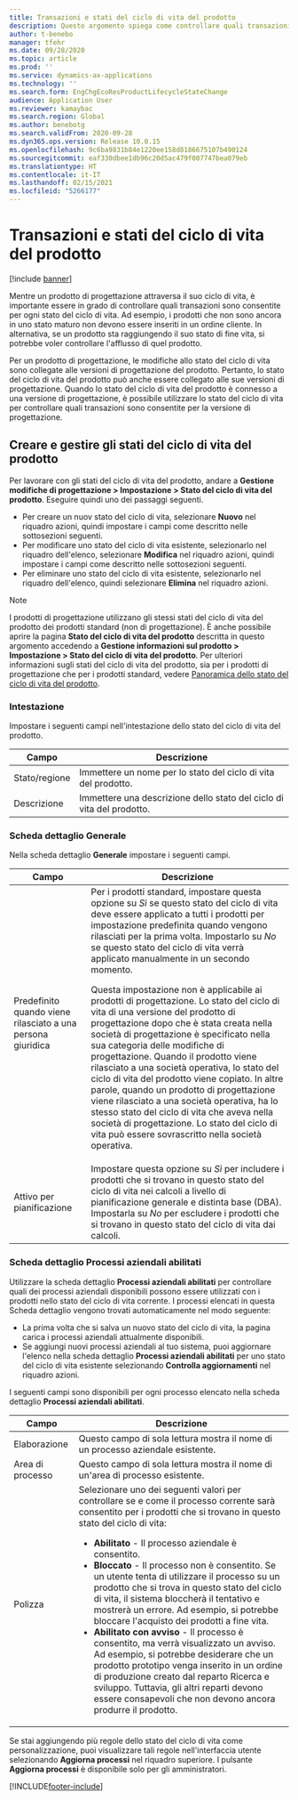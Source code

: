 ```yaml
---
title: Transazioni e stati del ciclo di vita del prodotto
description: Questo argomento spiega come controllare quali transazioni sono consentite per ogni stato del ciclo di vita mentre un prodotto di progettazione attraversa il suo ciclo di vita.
author: t-benebo
manager: tfehr
ms.date: 09/28/2020
ms.topic: article
ms.prod: ''
ms.service: dynamics-ax-applications
ms.technology: ''
ms.search.form: EngChgEcoResProductLifecycleStateChange
audience: Application User
ms.reviewer: kamaybac
ms.search.region: Global
ms.author: benebotg
ms.search.validFrom: 2020-09-28
ms.dyn365.ops.version: Release 10.0.15
ms.openlocfilehash: 9c6ba9831b84e1220ee158d8186675107b490124
ms.sourcegitcommit: eaf330dbee1db96c20d5ac479f007747bea079eb
ms.translationtype: HT
ms.contentlocale: it-IT
ms.lasthandoff: 02/15/2021
ms.locfileid: "5266177"
---
```

# <a name="product-lifecycle-states-and-transactions"></a>Transazioni e stati del ciclo di vita del prodotto

[!include [banner](../includes/banner.md)]

Mentre un prodotto di progettazione attraversa il suo ciclo di vita, è importante essere in grado di controllare quali transazioni sono consentite per ogni stato del ciclo di vita. Ad esempio, i prodotti che non sono ancora in uno stato maturo non devono essere inseriti in un ordine cliente. In alternativa, se un prodotto sta raggiungendo il suo stato di fine vita, si potrebbe voler controllare l'afflusso di quel prodotto.

Per un prodotto di progettazione, le modifiche allo stato del ciclo di vita sono collegate alle versioni di progettazione del prodotto. Pertanto, lo stato del ciclo di vita del prodotto può anche essere collegato alle sue versioni di progettazione. Quando lo stato del ciclo di vita del prodotto è connesso a una versione di progettazione, è possibile utilizzare lo stato del ciclo di vita per controllare quali transazioni sono consentite per la versione di progettazione.

## <a name="create-and-manage-product-lifecycle-states"></a>Creare e gestire gli stati del ciclo di vita del prodotto

Per lavorare con gli stati del ciclo di vita del prodotto, andare a **Gestione modifiche di progettazione \> Impostazione \> Stato del ciclo di vita del prodotto**. Eseguire quindi uno dei passaggi seguenti.

- Per creare un nuov stato del ciclo di vita, selezionare **Nuovo** nel riquadro azioni, quindi impostare i campi come descritto nelle sottosezioni seguenti.
- Per modificare uno stato del ciclo di vita esistente, selezionarlo nel riquadro dell'elenco, selezionare **Modifica** nel riquadro azioni, quindi impostare i campi come descritto nelle sottosezioni seguenti.
- Per eliminare uno stato del ciclo di vita esistente, selezionarlo nel riquadro dell'elenco, quindi selezionare **Elimina** nel riquadro azioni.

> [!NOTE]
> I prodotti di progettazione utilizzano gli stessi stati del ciclo di vita del prodotto dei prodotti standard (non di progettazione). È anche possibile aprire la pagina **Stato del ciclo di vita del prodotto** descritta in questo argomento accedendo a **Gestione informazioni sul prodotto \> Impostazione \> Stato del ciclo di vita del prodotto**. Per ulteriori informazioni sugli stati del ciclo di vita del prodotto, sia per i prodotti di progettazione che per i prodotti standard, vedere [Panoramica dello stato del ciclo di vita del prodotto](../pim/product-lifecycle.md).

### <a name="header"></a>Intestazione

Impostare i seguenti campi nell'intestazione dello stato del ciclo di vita del prodotto.

| Campo | Descrizione |
|---|---|
| Stato/regione | Immettere un nome per lo stato del ciclo di vita del prodotto. |
| Descrizione | Immettere una descrizione dello stato del ciclo di vita del prodotto. |

### <a name="general-fasttab"></a>Scheda dettaglio Generale

Nella scheda dettaglio **Generale** impostare i seguenti campi.

| Campo | Descrizione |
|---|---|
| Predefinito quando viene rilasciato a una persona giuridica | Per i prodotti standard, impostare questa opzione su *Sì* se questo stato del ciclo di vita deve essere applicato a tutti i prodotti per impostazione predefinita quando vengono rilasciati per la prima volta. Impostarlo su *No* se questo stato del ciclo di vita verrà applicato manualmente in un secondo momento.<p>Questa impostazione non è applicabile ai prodotti di progettazione. Lo stato del ciclo di vita di una versione del prodotto di progettazione dopo che è stata creata nella società di progettazione è specificato nella sua categoria delle modifiche di progettazione. Quando il prodotto viene rilasciato a una società operativa, lo stato del ciclo di vita del prodotto viene copiato. In altre parole, quando un prodotto di progettazione viene rilasciato a una società operativa, ha lo stesso stato del ciclo di vita che aveva nella società di progettazione. Lo stato del ciclo di vita può essere sovrascritto nella società operativa.</p> |
| Attivo per pianificazione | Impostare questa opzione su *Sì* per includere i prodotti che si trovano in questo stato del ciclo di vita nei calcoli a livello di pianificazione generale e distinta base (DBA). Impostarla su *No* per escludere i prodotti che si trovano in questo stato del ciclo di vita dai calcoli. |

### <a name="enabled-business-processes-fasttab"></a>Scheda dettaglio Processi aziendali abilitati

Utilizzare la scheda dettaglio **Processi aziendali abilitati** per controllare quali dei processi aziendali disponibili possono essere utilizzati con i prodotti nello stato del ciclo di vita corrente. I processi elencati in questa Scheda dettaglio vengono trovati automaticamente nel modo seguente:

- La prima volta che si salva un nuovo stato del ciclo di vita, la pagina carica i processi aziendali attualmente disponibili.
- Se aggiungi nuovi processi aziendali al tuo sistema, puoi aggiornare l'elenco nella scheda dettaglio **Processi aziendali abilitati** per uno stato del ciclo di vita esistente selezionando **Controlla aggiornamenti** nel riquadro azioni.

I seguenti campi sono disponibili per ogni processo elencato nella scheda dettaglio **Processi aziendali abilitati**.

| Campo | Descrizione |
|---|---|
| Elaborazione | Questo campo di sola lettura mostra il nome di un processo aziendale esistente. |
| Area di processo | Questo campo di sola lettura mostra il nome di un'area di processo esistente. |
| Polizza | Selezionare uno dei seguenti valori per controllare se e come il processo corrente sarà consentito per i prodotti che si trovano in questo stato del ciclo di vita:<ul><li>**Abilitato** - Il processo aziendale è consentito.</li><li>**Bloccato** - Il processo non è consentito. Se un utente tenta di utilizzare il processo su un prodotto che si trova in questo stato del ciclo di vita, il sistema bloccherà il tentativo e mostrerà un errore. Ad esempio, si potrebbe bloccare l'acquisto dei prodotti a fine vita.</li><li>**Abilitato con avviso** - Il processo è consentito, ma verrà visualizzato un avviso. Ad esempio, si potrebbe desiderare che un prodotto prototipo venga inserito in un ordine di produzione creato dal reparto Ricerca e sviluppo. Tuttavia, gli altri reparti devono essere consapevoli che non devono ancora produrre il prodotto.</li></ul> |

Se stai aggiungendo più regole dello stato del ciclo di vita come personalizzazione, puoi visualizzare tali regole nell'interfaccia utente selezionando **Aggiorna processi** nel riquadro superiore. I pulsante **Aggiorna processi** è disponibile solo per gli amministratori.


[!INCLUDE[footer-include](../../includes/footer-banner.md)]